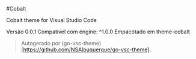 #Cobalt

Cobalt theme for Visual Studio Code

Versão 0.0.1
Compatível com engine: ^1.0.0
Empacotado em theme-cobalt

> Autogerado por (go-vsc-theme)[https://github.com/NSAlbuquerque/go-vsc-theme].